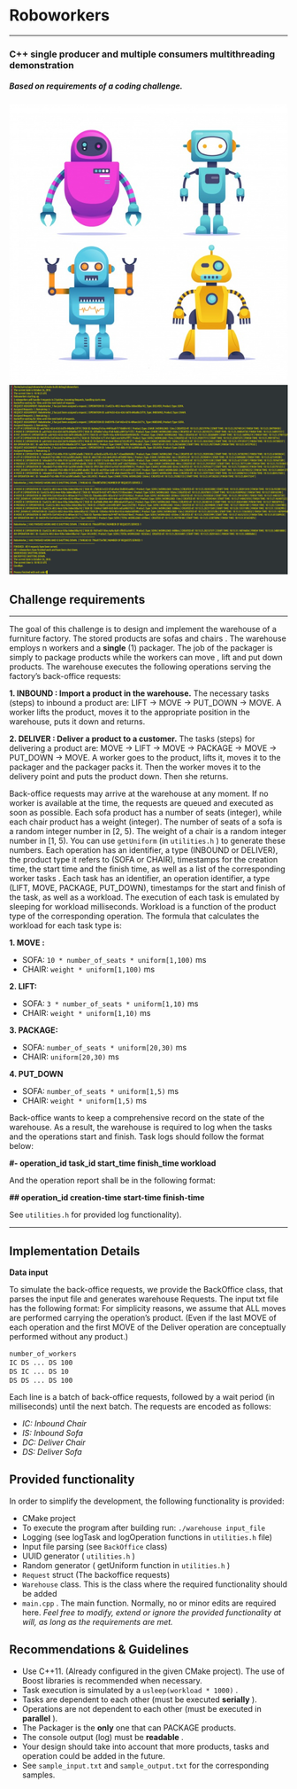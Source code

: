 
#    Roboworkers
----
### C++  single producer and multiple consumers multithreading demonstration
##### Based on requirements of a coding challenge.
![roboworkers](https://raw.githubusercontent.com/kabasakalis/roboworkers/master/roboworkers.jpg)
![roboworkers](https://raw.githubusercontent.com/kabasakalis/roboworkers/master/console_showcase.png)


## Challenge requirements
----

The goal of this challenge is to design and implement the warehouse of a furniture factory. The stored
products are sofas and chairs . The warehouse employs n workers and a **single** (1) packager. The job of
the packager is simply to package products while the workers can move , lift and put down products.
The warehouse executes the following operations serving the factory’s back-office requests:

**1. INBOUND : Import a product in the warehouse.**
The necessary tasks (steps) to inbound a product are: LIFT → MOVE → PUT_DOWN → MOVE.
A worker lifts the product, moves it to the appropriate position in the warehouse, puts it down and returns.

**2. DELIVER : Deliver a product to a customer.**
The tasks (steps) for delivering a product are: MOVE → LIFT → MOVE → PACKAGE → MOVE →
PUT_DOWN → MOVE.
 A worker goes to the product, lifts it, moves it to the packager and the packager
packs it. Then the worker moves it to the delivery point and puts the product down. Then she returns.

Back-office requests may arrive at the warehouse at any moment. If no worker is available at the time, the
requests are queued and executed as soon as possible.
Each sofa product has a number of seats (integer), while each chair product has a weight (integer). The
number of seats of a sofa is a random integer number in [2, 5). The weight of a chair is a random integer
number in [1, 5). You can use ```getUniform``` (in ```utilities.h``` ) to generate these numbers.
 Each operation has an identifier, a type (INBOUND or DELIVER), the product type it refers to (SOFA or
CHAIR), timestamps for the creation time, the start time and the finish time, as well as a list of the
corresponding worker tasks .
Each task has an identifier, an operation identifier, a type (LIFT, MOVE, PACKAGE, PUT_DOWN),
timestamps for the start and finish of the task, as well as a workload. The execution of each task is
emulated by sleeping for workload milliseconds. Workload is a function of the product type of the
corresponding operation. The formula that calculates the workload for each task type is:

**1. MOVE :**
-  SOFA: ``10 * number_of_seats * uniform[1,100)`` ms
-  CHAIR: ```weight * uniform[1,100)``` ms

**2. LIFT:**
- SOFA: ```3 * number_of_seats * uniform[1,10)``` ms
- CHAIR: ```weight * uniform[1,10)``` ms

**3. PACKAGE:**
- SOFA: ```number_of_seats * uniform[20,30)``` ms
- CHAIR: ```uniform[20,30)``` ms

**4. PUT_DOWN**
- SOFA: ```number_of_seats * uniform[1,5)``` ms
- CHAIR: ```weight * uniform[1,5)``` ms


Back-office wants to keep a comprehensive record on the state of the warehouse. As a result, the
warehouse is required to log when the tasks and the operations start and finish.
Task logs should follow the format below:

**#- operation_id task_id start_time finish_time workload**

And the operation report shall be in the following format:

**#\# operation_id creation-time start-time finish-time**



See ```utilities.h``` for provided log functionality).


----
**Implementation Details**
----

**Data input**

To simulate the back-office requests, we provide the BackOffice class, that parses the input file and
generates warehouse Requests. The input txt file has the
following format:
For simplicity reasons, we assume that ALL moves are performed carrying the operation’s product. (Even if the
last MOVE of each operation and the first MOVE of the Deliver operation are conceptually performed without any
product.)
```
number_of_workers
IC DS ... DS 100
DS IC ... DS 10
DS DS ... DS 100
```
Each line is a batch of back-office requests, followed by a wait period (in milliseconds) until the next
batch. The requests are encoded as follows:
- _IC: Inbound Chair_
- _IS: Inbound Sofa_
- _DC: Deliver Chair_
- _DS: Deliver Sofa_

**Provided functionality**
----
In order to simplify the development, the following functionality is provided:
- CMake project
- To execute the program after building run: ```./warehouse input_file```
- Logging (see logTask and logOperation functions in ```utilities.h``` file)
- Input file parsing (see ```BackOffice``` class)
- UUID generator ( ```utilities.h``` )
- Random generator ( getUniform function in ```utilities.h``` )
- ```Request``` struct (The backoffice requests)
- ```Warehouse``` class. This is the class where the required functionality should be added
- ```main.cpp``` . The main function. Normally, no or minor edits are required here.
_Feel free to modify, extend or ignore the provided functionality at will, as long as the requirements are met._

**Recommendations & Guidelines**
----
- Use C++11. (Already configured in the given CMake project).
 The use of Boost libraries is recommended when necessary.
- Task execution is simulated by a ```usleep(workload * 1000)``` .
- Tasks are dependent to each other (must be executed **serially** ).
- Operations are not dependent to each other (must be executed in **parallel** ).
- The Packager is the **only** one that can PACKAGE products.
- The console output (log) must be **readable** .
- Your design should take into account that more products, tasks and operation could be added in the
future.
- See ```sample_input.txt``` and ```sample_output.txt``` for the corresponding samples.
